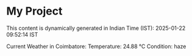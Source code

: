 # My Project

This content is dynamically generated in Indian Time (IST): 2025-01-22 09:52:14 IST


Current Weather in Coimbatore:
Temperature: 24.88 °C
Condition: haze
